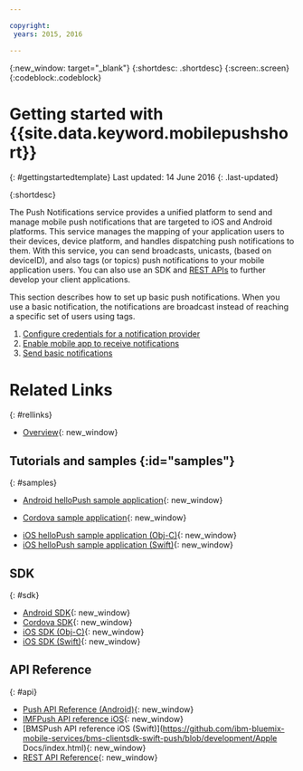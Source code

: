 ```yaml
---

copyright:
 years: 2015, 2016

---
```


{:new_window: target="_blank"}
{:shortdesc: .shortdesc}
{:screen:.screen}
{:codeblock:.codeblock}

# Getting started with {{site.data.keyword.mobilepushshort}}
{: #gettingstartedtemplate}
Last updated: 14 June 2016
{: .last-updated}

{:shortdesc}

The Push Notifications service provides a unified platform to send and manage mobile push notifications that are targeted to iOS and Android platforms. This service manages the mapping of your application users to their devices, device platform, and handles dispatching push notifications to them. With this service, you can send broadcasts, unicasts, (based on deviceID), and also tags (or topics) push notifications to your mobile application users. You can also use an SDK and [REST APIs](https://mobile.{DomainName}/imfpushrestapidocs/) to further develop your client applications.

This section describes how to set up basic push notifications. When you use a basic notification, the notifications are broadcast instead of reaching a specific set of users using tags.

1. [Configure credentials for a notification provider](t__main_push_config_provider.html)
2. [Enable mobile app to receive notifications](c_enable_push.html)
3. [Send basic notifications](t_send_push_notifications.html)

# Related Links
{: #rellinks}

* [Overview](c_overview_push.md){: new_window}

## Tutorials and samples {:id="samples"}
{: #samples}
* [Android helloPush sample application](https://github.com/ibm-bluemix-mobile-services/bms-samples-android-hellopush/){: new_window}
- [Cordova sample application](https://github.com/ibm-bluemix-mobile-services/bms-samples-cordova-hellopush){: new_window}
* [iOS helloPush sample application (Obj-C)](https://github.com/ibm-bluemix-mobile-services/bms-samples-ios-hellopush/){: new_window}
* [iOS helloPush sample application (Swift)](https://github.com/ibm-bluemix-mobile-services/bms-samples-swift-hellopush){: new_window}

## SDK
{: #sdk}
* [Android SDK](https://github.com/ibm-bluemix-mobile-services/bms-clientsdk-android-push){: new_window}
* [Cordova SDK](https://github.com/ibm-bluemix-mobile-services/bms-clientsdk-cordova-plugin-push){: new_window}
* [iOS SDK (Obj-C)](https://hub.jazz.net/git/bluemixmobilesdk/imf-ios-sdk/archive?revstr=master){: new_window}
* [iOS SDK (Swift)](https://codeload.github.com/ibm-bluemix-mobile-services/bms-clientsdk-swift-push/zip/master){: new_window}

## API Reference
{: #api}
* [Push API Reference (Android)](https://classicdocs.ng.bluemix.net/docs/api/content/api/mobilefirst/android/push-api-doc/overview-summary.html){: new_window}
* [IMFPush API reference iOS](https://classicdocs.ng.bluemix.net/docs/api/content/api/mobilefirst/ios/IMFPush_api-doc/html/index.html){: new_window}
* [BMSPush API reference iOS (Swift)](https://github.com/ibm-bluemix-mobile-services/bms-clientsdk-swift-push/blob/development/Apple Docs/index.html){: new_window}
* [REST API Reference](https://mobile.{DomainName}/imfpushrestapidocs/){: new_window}

